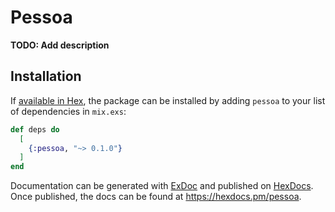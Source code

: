 # Pessoa

**TODO: Add description**

## Installation

If [available in Hex](https://hex.pm/docs/publish), the package can be installed
by adding `pessoa` to your list of dependencies in `mix.exs`:

```elixir
def deps do
  [
    {:pessoa, "~> 0.1.0"}
  ]
end
```

Documentation can be generated with [ExDoc](https://github.com/elixir-lang/ex_doc)
and published on [HexDocs](https://hexdocs.pm). Once published, the docs can
be found at <https://hexdocs.pm/pessoa>.

